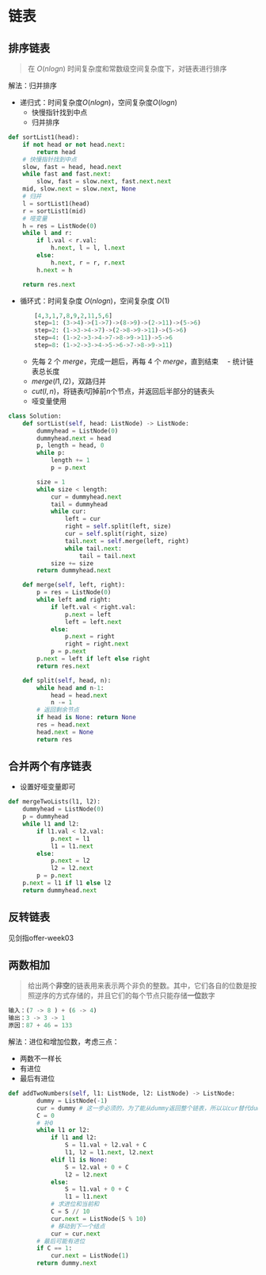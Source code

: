# 链表

## 排序链表

> 在 $O(nlogn)$ 时间复杂度和常数级空间复杂度下，对链表进行排序

解法：归并排序

- 递归式：时间复杂度$O(nlogn)$，空间复杂度$O(logn)$
  - 快慢指针找到中点
  - 归并排序

```python
def sortList1(head):
    if not head or not head.next:
        return head
    # 快慢指针找到中点
    slow, fast = head, head.next
    while fast and fast.next:
        slow, fast = slow.next, fast.next.next
    mid, slow.next = slow.next, None
    # 归并
    l = sortList1(head)
    r = sortList1(mid)
    # 哑变量
    h = res = ListNode(0)
    while l and r:
        if l.val < r.val:
            h.next, l = l, l.next
        else:
            h.next, r = r, r.next
        h.next = h

    return res.next
```

- 循环式：时间复杂度 $O(nlogn)$，空间复杂度 $O(1)$

    ```python
        [4,3,1,7,8,9,2,11,5,6]
        step=1: (3->4)->(1->7)->(8->9)->(2->11)->(5->6)
        step=2: (1->3->4->7)->(2->8->9->11)->(5->6)
        step=4: (1->2->3->4->7->8->9->11)->5->6
        step=8: (1->2->3->4->5->6->7->8->9->11)
    ```

  - 先每 $2$ 个 $merge$，完成一趟后，再每 $4$ 个 $merge$，直到结束
　- 统计链表总长度
  - $merge(l1, l2)$，双路归并
  - $cut(l, n)$，将链表$l$切掉前$n$个节点，并返回后半部分的链表头
  - 哑变量使用

```python
class Solution:
    def sortList(self, head: ListNode) -> ListNode:
        dummyhead = ListNode(0)
        dummyhead.next = head
        p, length = head, 0
        while p:
            length += 1
            p = p.next

        size = 1
        while size < length:
            cur = dummyhead.next
            tail = dummyhead
            while cur:
                left = cur
                right = self.split(left, size)
                cur = self.split(right, size)
                tail.next = self.merge(left, right)
                while tail.next:
                    tail = tail.next
            size += size
        return dummyhead.next

    def merge(self, left, right):
        p = res = ListNode(0)
        while left and right:
            if left.val < right.val:
                p.next = left
                left = left.next
            else:
                p.next = right
                right = right.next
            p = p.next
        p.next = left if left else right
        return res.next

    def split(self, head, n):
        while head and n-1:
            head = head.next 
            n -= 1
        # 返回剩余节点
        if head is None: return None
        res = head.next
        head.next = None
        return res
```

## 合并两个有序链表

- 设置好哑变量即可

```python
def mergeTwoLists(l1, l2):
    dummyhead = ListNode(0)
    p = dummyhead
    while l1 and l2:
        if l1.val < l2.val:
            p.next = l1
            l1 = l1.next
        else:
            p.next = l2
            l2 = l2.next
        p = p.next
    p.next = l1 if l1 else l2
    return dummyhead.next
```

## 反转链表

见剑指offer-week03

## 两数相加

> 给出两个**非空**的链表用来表示两个非负的整数。其中，它们各自的位数是按照逆序的方式存储的，并且它们的每个节点只能存储**一位**数字

```python
输入：(7 -> 8 ) + (6 -> 4)
输出：3 -> 3 -> 1
原因：87 + 46 = 133
```

解法：进位和增加位数，考虑三点：

- 两数不一样长
- 有进位
- 最后有进位
  
```python
def addTwoNumbers(self, l1: ListNode, l2: ListNode) -> ListNode:
        dummy = ListNode(-1)
        cur = dummy # 这一步必须的，为了能从dummy返回整个链表，所以以cur替代dummy迭代
        C = 0
        # 补0
        while l1 or l2:
            if l1 and l2:
                S = l1.val + l2.val + C
                l1, l2 = l1.next, l2.next
            elif l1 is None:
                S = l2.val + 0 + C
                l2 = l2.next
            else:
                S = l1.val + 0 + C
                l1 = l1.next
            # 求进位和当前和
            C = S // 10
            cur.next = ListNode(S % 10)
            # 移动到下一个结点
            cur = cur.next
        # 最后可能有进位
        if C == 1:
            cur.next = ListNode(1)
        return dummy.next
```
